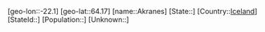 ﻿---
location: [64.17,-22.1]
type: City
tags:
- geo/City


SpocWebEntityId: 28703
isDeleted: false
confidential: public

---
[geo-lon::-22.1]
[geo-lat::64.17]
[name::Akranes]
[State::]
[Country::[Iceland](geo/Continent/Europe/Iceland.md)]
[StateId::]
[Population::]
[Unknown::]

